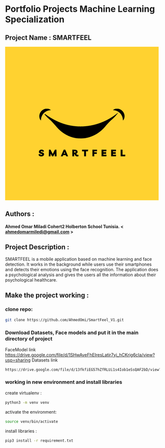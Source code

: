 # Portfolio Projects Machine Learning Specialization
## Project Name : SMARTFEEL
![icon](icon.png)
## Authors :
#### Ahmed Omar Miladi Cohert2 Holberton School Tunisia. < ahmedomarmiledi@gmail.com >

## Project Description :

SMARTFEEL is a mobile application based on machine learning and face detection. It works in the background while users use their smartphones and detects their emotions using the face recognition. The application does a psychological analysis and gives the users all the information about their psychological healthcare.

## Make the project working :
### clone repo:
```bash
git clone https://github.com/AhmedOmi/SmartFeel_V1.git
````
### Download Datasets, Face models and put it in the main directory of project
FaceModel link
https://drive.google.com/file/d/1SHwAveFhEIresLatir7yi_hCKrig6cIa/view?usp=sharing
Datasets link
```bash
https://drive.google.com/file/d/13fkfiEG57hZfRLUi1s4Iob1eSsQAF2bD/view?usp=sharing
```
### working in new environment and install libraries
create virtualenv :
```bash
python3 -m venv venv
```
activate the environment:
```bash
source venv/bin/activate
```
install libraries :
```bash
pip3 install -r requirement.txt
```